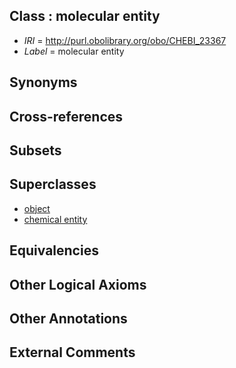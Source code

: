 
## Class : molecular entity

 * *IRI* = http://purl.obolibrary.org/obo/CHEBI_23367
 * *Label* = molecular entity

## Synonyms


## Cross-references


## Subsets


## Superclasses

 * [object](../../BFO/30/BFO_0000030.md)
 * [chemical entity](../../CHEBI/31/CHEBI_24431.md)

## Equivalencies


## Other Logical Axioms


## Other Annotations


## External Comments

